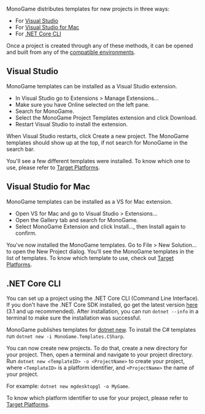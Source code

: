 MonoGame distributes templates for new projects in three ways:

- For [Visual Studio](https://visualstudio.microsoft.com/vs/)
- For [Visual Studio for Mac](https://visualstudio.microsoft.com/vs/mac/)
- For [.NET Core CLI](https://docs.microsoft.com/en-us/dotnet/core/tools/)

Once a project is created through any of these methods, it can be opened and built from any of the [compatible environments](requirements.md).

## Visual Studio

MonoGame templates can be installed as a Visual Studio extension.

- In Visual Studio go to Extensions > Manage Extensions...
- Make sure you have Online selected on the left pane.
- Search for MonoGame.
- Select the MonoGame Project Templates extension and click Download.
- Restart Visual Studio to install the extension.

When Visual Studio restarts, click Create a new project. The MonoGame templates should show up at the top, if not search for MonoGame in the search bar.

You'll see a few different templates were installed. To know which one to use, please refer to [Target Platforms](Platforms.md).

## Visual Studio for Mac

MonoGame templates can be installed as a VS for Mac extension.

- Open VS for Mac and go to Visual Studio > Extensions...
- Open the Gallery tab and search for MonoGame.
- Select MonoGame Extension and click Install..., then Install again to confirm.

You've now installed the MonoGame templates. Go to File > New Solution... to open the New Project
dialog. You'll see the MonoGame templates in the list of templates.
To know which template to use, check out [Target Platforms](Platforms.md).

## .NET Core CLI

You can set up a project using the .NET Core CLI (Command Line Interface).
If you don't have the .NET Core SDK installed, go get the latest version [here](https://dotnet.microsoft.com/download) (3.1 and up recommended).
After installation, you can run `dotnet --info` in a terminal to make sure the installation was successful.

MonoGame publishes templates for [dotnet new](https://docs.microsoft.com/en-us/dotnet/core/tools/dotnet-new). To install the C# templates run `dotnet new -i MonoGame.Templates.CSharp`.

You can now create new projects. To do that, create a new directory for your project. Then, open a terminal and navigate to your project directory.
Run `dotnet new <TemplateID> -o <ProjectName>` to create your project, where `<TemplateID>` is a platform identifier, and `<ProjectName>` the name of your project.

For example: `dotnet new mgdesktopgl -o MyGame`.

To know which platform identifier to use for your project, please refer to [Target Platforms](Platforms.md).

